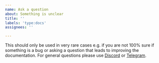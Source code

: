 ```yaml
---
name: Ask a question
about: Something is unclear
title: ''
labels: 'type:docs'
assignees: ''

---
```

<!-- Is your node running a Nile network? -->
<!--   * Nile please visit: https://github.com/tron-nile-testnet/nile-testnet/issues -->

This should only be used in very rare cases e.g. if you are not 100% sure if something is a bug or asking a question that leads to improving the documentation. For general questions please use [Discord](https://discord.gg/cGKSsRVCGm) or [Telegram](https://t.me/TronOfficialDevelopersGroupEn).

